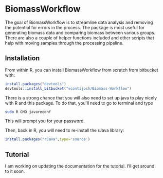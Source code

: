 
<!-- README.md is generated from README.Rmd. Please edit that file -->
BiomassWorkflow
===============

The goal of BiomassWorkflow is to streamline data analysis and removing the potential for errors in the process. The package is most useful for generating biomass data and comparing biomass between various groups. There are also a couple of helper functions included and other scripts that help with moving samples through the processing pipeline.

Installation
------------

From within R, you can install BiomassWorkflow from scratch from bitbucket with:

``` r
install.packages("devtools")
devtools::install_bitbucket("econtijoch/Biomass-Workflow")
```
There is a strong chance that you will also need to set up java to play nicely with R and this package. To do that, you'll need to go to terminal and type

```sh
sudo R CMD javareconf
```
This will prompt you for your password.

Then, back in R, you will need to re-install the rJava library:

```r
install.packages("rJava",type='source')
```

Tutorial
--------

I am working on updating the documentation for the tutorial. I'll get around to it soon.
